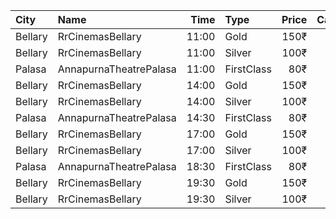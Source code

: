 | City    | Name                   |  Time | Type       | Price | Capacity | Booked |
| :------ | :--------------------- | ----: | :--------- | ----: | -------: | -----: |
| Bellary | RrCinemasBellary       | 11:00 | Gold       |  150₹ |       86 |     42 |
| Bellary | RrCinemasBellary       | 11:00 | Silver     |  100₹ |       86 |      0 |
| Palasa  | AnnapurnaTheatrePalasa | 11:00 | FirstClass |   80₹ |      267 |    183 |
| Bellary | RrCinemasBellary       | 14:00 | Gold       |  150₹ |       86 |     42 |
| Bellary | RrCinemasBellary       | 14:00 | Silver     |  100₹ |       86 |      0 |
| Palasa  | AnnapurnaTheatrePalasa | 14:30 | FirstClass |   80₹ |      267 |    183 |
| Bellary | RrCinemasBellary       | 17:00 | Gold       |  150₹ |       86 |     42 |
| Bellary | RrCinemasBellary       | 17:00 | Silver     |  100₹ |       86 |      0 |
| Palasa  | AnnapurnaTheatrePalasa | 18:30 | FirstClass |   80₹ |      267 |    183 |
| Bellary | RrCinemasBellary       | 19:30 | Gold       |  150₹ |       86 |     42 |
| Bellary | RrCinemasBellary       | 19:30 | Silver     |  100₹ |       86 |      0 |